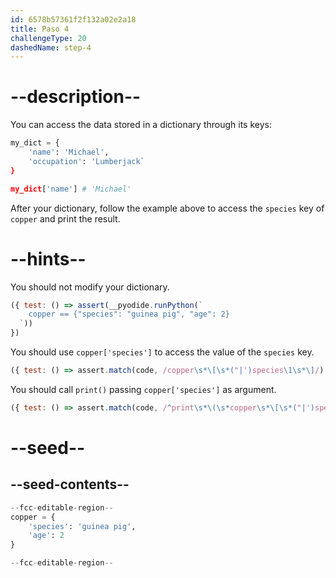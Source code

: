 ```yaml
---
id: 6578b57361f2f132a02e2a18
title: Paso 4
challengeType: 20
dashedName: step-4
---
```


# --description--

You can access the data stored in a dictionary through its keys:

```py
my_dict = {
    'name': 'Michael',
    'occupation': 'Lumberjack`
}

my_dict['name'] # 'Michael'
```

After your dictionary, follow the example above to access the `species` key of `copper` and print the result.

# --hints--

You should not modify your dictionary.

```js
({ test: () => assert(__pyodide.runPython(`
    copper == {"species": "guinea pig", "age": 2}
  `))
})
```

You should use `copper['species']` to access the value of the `species` key.

```js
({ test: () => assert.match(code, /copper\s*\[\s*("|')species\1\s*\]/) })
```

You should call `print()` passing `copper['species']` as argument.

```js
({ test: () => assert.match(code, /^print\s*\(\s*copper\s*\[\s*("|')species\1\s*\]\s*\)/m) })
```

# --seed--

## --seed-contents--

```py
--fcc-editable-region--
copper = {
    'species': 'guinea pig',
    'age': 2
}

--fcc-editable-region--
```
